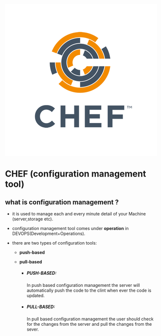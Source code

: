 ![CHEF LOGO](../../resources/chef_logo.png)

# **CHEF** (configuration management tool)

## what is configuration management ?

- it is used to manage each and every minute detail of your Machine (server,storage etc).

- configuration management tool comes under **operation** in DEVOPS(Development+Operations).

- there are two types of configuration tools:

  - **push-based**

  - **pull-based**

    - ##### PUSH-BASED:

      In push based configuration management the server will automatically push the code to the clint when ever the code is updated.

    - ##### PULL-BASED:
      In pull based configuration management the user should check for the changes from the server and pull the changes from the sever.
